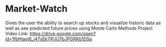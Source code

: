 # Market-Watch
Gives the user the ability to search up stocks and visualize historic data as well as see predicted future prices using Monte Carlo Methods
Project Video Link: https://drive.google.com/open?id=1fbHlast6_i47xEk7jPJU7bJPGRKb1DSp
